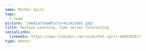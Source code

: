 ```yaml
---
name: Michel Spils
tags:
  - team
picture: "/media/teamPictures/michel.jpg"
title: Machine Learning, Time series forecasting
socialLinks:
  linkedIn: https://www.linkedin.com/in/michel-spils-b685302b7/
type: mentor
---
```


